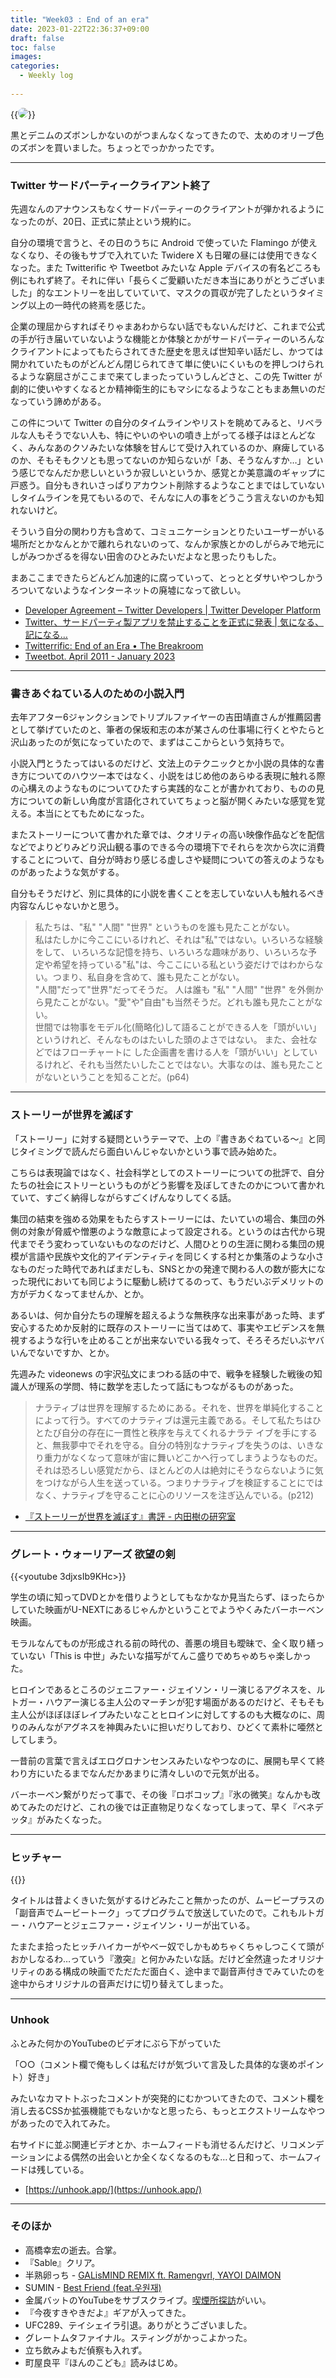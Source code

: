```yaml
---
title: "Week03 : End of an era"
date: 2023-01-22T22:36:37+09:00
draft: false
toc: false
images:
categories:
  - Weekly log
 
---
```


{{<image src="/images/images/230119.webp" style="border-radius: 10px;">}}

黒とデニムのズボンしかないのがつまんなくなってきたので、太めのオリーブ色のズボンを買いました。ちょっとでっかかったです。

<!--more-->

---

### Twitter サードパーティークライアント終了

先週なんのアナウンスもなくサードパーティーのクライアントが弾かれるようになったのが、20日、正式に禁止という規約に。

自分の環境で言うと、その日のうちに Android で使っていた Flamingo が使えなくなり、その後もサブで入れていた Twidere X も日曜の昼には使用できなくなった。また Twitterific や Tweetbot みたいな Apple デバイスの有名どころも例にもれず終了。それに伴い「長らくご愛顧いただき本当にありがとうございました」的なエントリーを出していていて、マスクの買収が完了したというタイミング以上の一時代の終焉を感じた。 

企業の理屈からすればそりゃまあわからない話でもないんだけど、これまで公式の手が行き届いていないような機能とか体験とかがサードパーティーのいろんなクライアントによってもたらされてきた歴史を思えば世知辛い話だし、かつては開かれていたものがどんどん閉じられてきて単に使いにくいものを押しつけられるような窮屈さがここまで来てしまったっていうしんどさと、この先 Twitter が劇的に使いやすくなるとか精神衛生的にもマシになるようなこともまあ無いのだなっていう諦めがある。

この件について Twitter の自分のタイムラインやリストを眺めてみると、リベラルな人もそうでない人も、特にやいのやいの噴き上がってる様子はほとんどなく、みんなあのクソみたいな体験を甘んじて受け入れているのか、麻痺しているのか、そもそもクソとも思ってないのか知らないが「あ、そうなんすか…」という感じでなんだか悲しいというか寂しいというか、感覚とか美意識のギャップに戸惑う。自分もきれいさっぱりアカウント削除するようなことまではしていないしタイムラインを見てもいるので、そんなに人の事をどうこう言えないのかも知れないけど。

そういう自分の関わり方も含めて、コミュニケーションとりたいユーザーがいる場所だとかなんとかで離れられないのって、なんか家族とかのしがらみで地元にしがみつかざるを得ない田舎のひとみたいだよなと思ったりもした。

まあここまできたらどんどん加速的に腐っていって、とっととダサいやつしかうろついてないようなインターネットの廃墟になって欲しい。

- [Developer Agreement – Twitter Developers | Twitter Developer Platform](https://developer.twitter.com/en/developer-terms/agreement)
- [Twitter、サードパーティ製アプリを禁止することを正式に発表 | 気になる、記になる…](https://taisy0.com/2023/01/20/167304.html)
- [Twitterrific: End of an Era • The Breakroom](https://blog.iconfactory.com/2023/01/twitterrific-end-of-an-era/https://blog.iconfactory.com/2023/01/twitterrific-end-of-an-era/)
- [Tweetbot. April 2011 - January 2023](https://tapbots.com/tweetbot/)

---

### 書きあぐねている人のための小説入門

去年アフター6ジャンクションでトリプルファイヤーの吉田靖直さんが推薦図書として挙げていたのと、筆者の保坂和志の本が某さんの仕事場に行くとやたらと沢山あったのが気になっていたので、まずはここからという気持ちで。

小説入門とうたってはいるのだけど、文法上のテクニックとか小説の具体的な書き方についてのハウツー本ではなく、小説をはじめ他のあらゆる表現に触れる際の心構えのようなものについてひたすら実践的なことが書かれており、ものの見方についての新しい角度が言語化されていてちょっと脳が開くみたいな感覚を覚える。本当にとてもためになった。

またストーリーについて書かれた章では、クオリティの高い映像作品などを配信などでよりどりみどり沢山観る事のできる今の環境下でそれらを次から次に消費することについて、自分が時おり感じる虚しさや疑問についての答えのようなものがあったような気がする。

自分もそうだけど、別に具体的に小説を書くことを志していない人も触れるべき内容なんじゃないかと思う。

> 私たちは、"私" "人間" "世界" というものを誰も見たことがない。  
> 私はたしかに今ここにいるけれど、それは"私"ではない。いろいろな経験をして、 いろいろな記憶を持ち、いろいろな趣味があり、いろいろな予定や希望を持っている"私"は、今ここにいる私という姿だけではわからない。つまり、私自身を含めて、誰も見たことがない。  
> "人間"だって"世界"だってそうだ。 人は誰も "私" "人間" "世界" を外側から見たことがない。"愛"や"自由"も当然そうだ。どれも誰も見たことがない。  
> 世間では物事をモデル化(簡略化)して語ることができる人を「頭がいい」というけれど、そんなものはたいした頭のよさではない。 また、会社などではフローチャートに した企画書を書ける人を「頭がいい」としているけれど、それも当然たいしたことではない。大事なのは、誰も見たことがないということを知ることだ。(p64)

---

### ストーリーが世界を滅ぼす

「ストーリー」に対する疑問というテーマで、上の『書きあぐねている～』と同じタイミングで読んだら面白いんじゃないかという事で読み始めた。

こちらは表現論ではなく、社会科学としてのストーリーについての批評で、自分たちの社会にストリーというものがどう影響を及ぼしてきたのかについて書かれていて、すごく納得しながらすごくげんなりしてくる話。

集団の結束を強める効果をもたらすストーリーには、たいていの場合、集団の外側の対象が脅威や憎悪のような敵意によって設定される。というのは古代から現代までそう変わっていないものなのだけど、人間ひとりの生涯に関わる集団の規模が言語や民族や文化的アイデンティティを同じくする村とか集落のような小さなものだった時代であればまだしも、SNSとかの発達で関わる人の数が膨大になった現代においても同じように駆動し続けてるのって、もうだいぶデメリットの方がデカくなってませんか、とか。

あるいは、何か自分たちの理解を超えるような無秩序な出来事があった時、まず安心するためか反射的に既存のストーリーに当てはめて、事実やエビデンスを無視するような行いを止めることが出来ないでいる我々って、そろそろだいぶヤバいんでないですか、とか。

先週みた videonews の宇沢弘文にまつわる話の中で、戦争を経験した戦後の知識人が理系の学問、特に数学を志したって話にもつながるものがあった。

> ナラティブは世界を理解するためにある。それを、世界を単純化することによって行う。すべてのナラティブは還元主義である。そして私たちはひとたび自分の存在に一貫性と秩序を与えてくれるナラテ イブを手にすると、無我夢中でそれを守る。自分の特別なナラティブを失うのは、いきなり重力がなくなって意味が宙に舞いどこかへ行ってしまうようなものだ。それは恐ろしい感覚だから、ほとんどの人は絶対にそうならないように気をつけながら人生を送っている。つまりナラティブを検証することにではなく、ナラティブを守ることに心のリソースを注ぎ込んでいる。(p212)
> 
- [『ストーリーが世界を滅ぼす』書評 - 内田樹の研究室](http://blog.tatsuru.com/2023/01/03_1002.html)

---

### グレート・ウォーリアーズ 欲望の剣

{{<youtube 3djxsIb9KHc>}}

学生の頃に知ってDVDとかを借りようとしてもなかなか見当たらず、ほったらかしていた映画がU-NEXTにあるじゃんかということでようやくみたバーホーベン映画。

モラルなんてものが形成される前の時代の、善悪の境目も曖昧で、全く取り繕っていない「This is 中世」みたいな描写がてんこ盛りでめちゃめちゃ楽しかった。

ヒロインであるところのジェニファー・ジェイソン・リー演じるアグネスを、ルトガー・ハウアー演じる主人公のマーチンが犯す場面があるのだけど、そもそも主人公がほぼほぼレイプみたいなことヒロインに対してするのも大概なのに、周りのみんながアグネスを神輿みたいに担いだりしており、ひどくて素朴に唖然としてしまう。

一昔前の言葉で言えばエログロナンセンスみたいなやつなのに、展開も早くて終わり方にいたるまでなんだかあまりに清々しいので元気が出る。

バーホーベン繋がりだって事で、その後『ロボコップ』『氷の微笑』なんかも改めてみたのだけど、これの後では正直物足りなくなってしまって、早く『ベネデッタ』がみたくなった。

---

### ヒッチャー

{{<youtube gaJRGK6XCVc>}}

タイトルは昔よくきいた気がするけどみたこと無かったのが、ムービープラスの「副音声でムービートーク」ってプログラムで放送していたので。これもルトガー・ハウアーとジェニファー・ジェイソン・リーが出ている。

たまたま拾ったヒッチハイカーがやべー奴でしかもめちゃくちゃしつこくて頭がおかしなるわ…っていう『激突』と何かみたいな話。だけど全然違ったオリジナリティのある構成の映画でただただ面白く、途中まで副音声付きでみていたのを途中からオリジナルの音声だけに切り替えてしまった。

---

### Unhook

ふとみた何かのYouTubeのビデオにぶら下がっていた

「○○（コメント欄で俺もしくは私だけが気づいて言及した具体的な褒めポイント）好き」

みたいなカマトトぶったコメントが突発的にむかついてきたので、コメント欄を消し去るCSSか拡張機能でもないかなと思ったら、もっとエクストリームなやつがあったので入れてみた。

右サイドに並ぶ関連ビデオとか、ホームフィードも消せるんだけど、リコメンデーションによる偶然の出会いとか全くなくなるのもな…と日和って、ホームフィードは残している。

- [https://unhook.app/](https://unhook.app/)

---

### そのほか

- 高橋幸宏の逝去。合掌。
- 『Sable』クリア。
- 半熟卵っち - [GALisMIND REMIX ft. Ramengvrl, YAYOI DAIMON](https://www.youtube.com/watch?v=TqGhTgxQfro)
- SUMIN - [Best Friend (feat.우원재)](https://www.youtube.com/watch?v=wcbqqWzES04)
- 金属バットのYouTubeをサブスクライブ。[喫煙所探訪](https://www.youtube.com/watch?v=j43ZveY0QD0)がいい。
- 『今夜すきやきだよ』ギアが入ってきた。
- UFC289、テイシェイラ引退。ありがとうございました。
- グレートムタファイナル。スティングがかっこよかった。
- 立ち飲みよもだ偵察も入れず。
- 町屋良平『ほんのこども』読みはじめ。